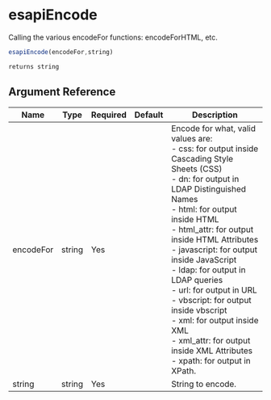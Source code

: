 # esapiEncode

Calling the various encodeFor functions: encodeForHTML, etc.

```javascript
esapiEncode(encodeFor,string)
```

```javascript
returns string
```

## Argument Reference

| Name | Type | Required | Default | Description |
| --- | --- | --- | --- | --- |
| encodeFor | string | Yes |  | Encode for what, valid values are:<br />- css: for output inside Cascading Style Sheets (CSS)<br />- dn: for output in LDAP Distinguished Names<br />- html: for output inside HTML<br />- html_attr: for output inside HTML Attributes<br />- javascript: for output inside JavaScript<br />- ldap: for output in LDAP queries<br />- url: for output in URL<br />- vbscript: for output inside vbscript<br />- xml: for output inside XML<br />- xml_attr: for output inside XML Attributes<br />- xpath: for output in XPath. |
| string | string | Yes |  | String to encode. |
